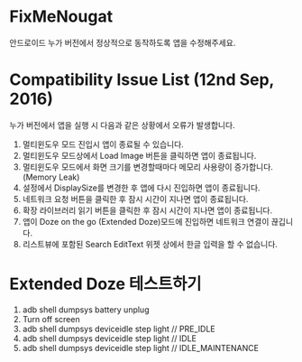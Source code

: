 # FixMeNougat
안드로이드 누가 버전에서 정상적으로 동작하도록 앱을 수정해주세요.

# Compatibility Issue List (12nd Sep, 2016)
누가 버전에서 앱을 실행 시 다음과 같은 상황에서 오류가 발생합니다.

1. 멀티윈도우 모드 진입시 앱이 종료될 수 있습니다.
2. 멀티윈도우 모드상에서 Load Image 버튼을 클릭하면 앱이 종료됩니다.
3. 멀티윈도우 모드에서 화면 크기를 변경할때마다 메모리 사용량이 증가합니다. (Memory Leak)
4. 설정에서 DisplaySize를 변경한 후 앱에 다시 진입하면 앱이 종료됩니다.
5. 네트워크 요청 버튼을 클릭한 후 잠시 시간이 지나면 앱이 종료됩니다.
6. 확장 라이브러리 읽기 버튼을 클릭한 후 잠시 시간이 지나면 앱이 종료됩니다.
7. 앱이 Doze on the go (Extended Doze)모드에 진입하면 네트워크 연결이 끊깁니다.
8. 리스트뷰에 포함된 Search EditText 위젯 상에서 한글 입력을 할 수 없습니다.

# Extended Doze 테스트하기
1. adb shell dumpsys battery unplug
2. Turn off screen
3. adb shell dumpsys deviceidle step light // PRE_IDLE
4. adb shell dumpsys deviceidle step light // IDLE
5. adb shell dumpsys deviceidle step light // IDLE_MAINTENANCE

